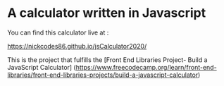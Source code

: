 # A calculator written in Javascript

You can find this calculator live at :

https://nickcodes86.github.io/jsCalculator2020/

This is the project that fulfills the [Front End Libraries Project- Build a JavaScript Calculator]
(https://www.freecodecamp.org/learn/front-end-libraries/front-end-libraries-projects/build-a-javascript-calculator)